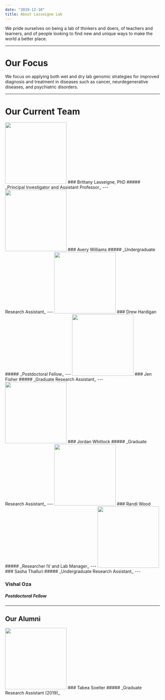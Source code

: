 ```yaml
---
date: "2019-12-10"
title: About Lasseigne Lab
---
```


We pride ourselves on being a lab of thinkers and doers, of teachers and learners, and of people looking to find new and unique ways to make the world a better place. 

---
# Our Focus

We focus on applying both wet and dry lab genomic strategies for improved diagnosis and treatment in diseases such as cancer, neurdegenerative diseases, and psychiatric disorders.

---
# Our Current Team

<img src="/about/_index_files/b lasseigne.jpg" alt="" width="200px"/> 
### Brittany Lasseigne, PhD
##### _Principal Investigator and Assistant Professor_
---

<img src="/about/_index_files/IMG_4471.JPG" alt="" width="200px"/>
### Avery Williams
##### _Undergraduate Research Assistant_
---

<img src="/about/_index_files/drew.jpg" alt="" width="200px"/>
### Drew Hardigan
##### _Postdoctoral Fellow_
---

<img src="/about/_index_files/8CC37108-DD54-4451-8187-63B73E486866.JPEG" alt="" width="200px"/>
### Jen Fisher
##### _Graduate Research Assistant_
---

<img src="/about/_index_files/headshot.JPG" alt="" width="200px"/>
### Jordan Whitlock
##### _Graduate Research Assistant_
---

<img src="/about/_index_files/randi.png" alt="" width="200px"/>
### Randi Wood
##### _Researcher IV and Lab Manager_
---

<img src="/about/_index_files/Image from iOS.jpg" alt="" width="200px"/>
### Sasha Thalluri
##### _Undergraduate Research Assistant_
---

### Vishal Oza
##### _Postdoctoral Fellow_
---

## Our Alumni

<img src="/about/_index_files/Screen Shot 2020-01-17 at 1.27.02 PM.png" alt="" width="200px"/>
### Tabea Soelter
##### _Graduate Research Assistant (2019)_
